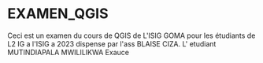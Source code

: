 # EXAMEN_QGIS
Ceci est un examen du cours de QGIS de L'ISIG GOMA pour les étudiants de L2 IG a l'ISIG a 2023 dispense par l'ass BLAISE CIZA. L' etudiant MUTINDIAPALA MWILILIKWA Exauce
